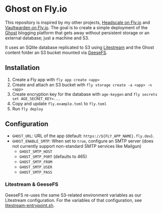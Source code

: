 # Ghost on Fly.io

[1]: https://github.com/NiklasRosenstein/headscale-fly-io
[2]: https://github.com/NiklasRosenstein/vaultwarden-fly-io
[Litestream]: https://litestream.io
[GeeseFS]: https://github.com/yandex-cloud/geesefs/
[Ghost]: https://ghost.org/

This repository is inspired by my other projects, [Headscale on Fly.io][1] and [Vaultwarden on Fly.io][2]. The goal is
to create a simple deployment of the [Ghost] blogging platform that gets away without persistent storage or an external
database; just a machine and S3.

It uses an SQlite database replicated to S3 using [Litestream] and the Ghost content folder an S3 bucket mounted via
[GeeseFS].

## Installation

1. Create a Fly app with `fly app create <app>`
2. Create and attach an S3 bucket with `fly storage create -a <app> -n <app>`
3. Create encryption key for the database with `age-keygen` and `fly secrets set AGE_SECRET_KEY=...`
4. Copy and update `fly.example.toml` to `fly.toml`
5. Run `fly deploy`

## Configuration

- `GHOST_URL`: URL of the app (default: `https://${FLY_APP_NAME}.fly.dev`).
- `GHOST_ENABLE_SMTP`: When set to `true`, configure an SMTP server (does not currently support non-standard SMTP
  services like Mailgun)
  - `GHOST_SMTP_HOST`
  - `GHOST_SMTP_PORT` (defaults to 465)
  - `GHOST_SMTP_FROM`
  - `GHOST_SMTP_USER`
  - `GHOST_SMTP_PASS`

### Litestream & GeeseFS

GeeseFS re-uses the same S3-related environment variables as our Litestream configuration. For the variables of that
configuration, see
[litestream-entrypoint.sh](https://github.com/NiklasRosenstein/headscale-fly-io/blob/main/headscale-fly-io/litestream-entrypoint.sh).
